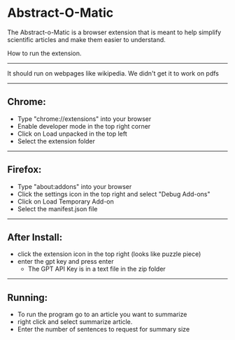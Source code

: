 # Abstract-O-Matic

The Abstract-o-Matic is a browser extension that is meant to help simplify scientific articles and make them easier to understand. 

How to run the extension.

---
It should run on webpages like wikipedia. We didn't get it to work on pdfs

---
## Chrome:
- Type "chrome://extensions" into your browser
- Enable developer mode in the top right corner
- Click on Load unpacked in the top left
- Select the extension folder

---
## Firefox:

- Type "about:addons" into your browser
- Click the settings icon in the top right and select "Debug Add-ons"
- Click on Load Temporary Add-on
- Select the manifest.json file

---
## After Install:
- click the extension icon in the top right (looks like puzzle piece)
- enter the gpt key and press enter
  - The GPT API Key is in a text file in the zip folder

---
## Running:
- To run the program go to an article you want to summarize
- right click and select summarize article.
- Enter the number of sentences to request for summary size